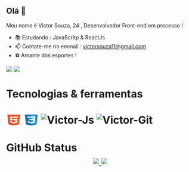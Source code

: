 ## Olá 👋

Meu nome é Victor Souza, 24 , Desenvolvedor Front-end em processo !
 
 - 📚 Estudando : JavaScritp & ReactJs
 - 📫 Contate-me no emmail : victorsouza11@gmail.com
 - ⚽ Amante dos esportes !
 <div>
  <a href="https://www.linkedin.com/in/victor-souza-b4a4811a4" target="_blank"><img src="https://img.shields.io/badge/-LinkedIn-%230077B5?style=for-the-badge&logo=linkedin&logoColor=white" target="_blank"></a> 
     <a href = "mailto:victor.souza11@gmail.com"><img src="https://img.shields.io/badge/-Gmail-%23333?style=for-the-badge&logo=gmail&logoColor=white" target="_blank"></a>
 </div>

 <h1>Tecnologias & ferramentas

<div style="display: inline_block"><br>
  <img align="center" alt="Victor-HTML" height="30" width="40" src="https://raw.githubusercontent.com/devicons/devicon/master/icons/html5/html5-original.svg">
  <img align="center" alt="Victor-CSS" height="30" width="40" src="https://raw.githubusercontent.com/devicons/devicon/master/icons/css3/css3-original.svg">
  <img  align= "center" alt= "Victor-Js" height="30" width="40" src="https://cdn.jsdelivr.net/gh/devicons/devicon/icons/javascript/javascript-original.svg" />
  <img  align= "center" alt= "Victor-Git" height="30" width="40"src="https://cdn.jsdelivr.net/gh/devicons/devicon/icons/git/git-original.svg" />
</div>


 <h1>GitHub Status

<div align="center">
  <a href="https://github.com/Victorcsouza">
  <img height="180em" src="https://github-readme-stats.vercel.app/api?username=Victorcsouza&show_icons=true&theme=onedark&include_all_commits=true&count_private=true"/>
  <img height="180em" src="https://github-readme-stats.vercel.app/api/top-langs/?username=Victorcsouza&layout=compact&langs_count=7&theme=onedark"/>
</div>




